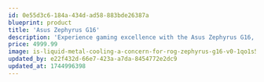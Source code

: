 ```yaml
---
id: 0e55d3c6-184a-434d-ad58-883bde26387a
blueprint: product
title: 'Asus Zephyrus G16'
description: 'Experience gaming excellence with the Asus Zephyrus G16, featuring a stunning 16-inch QHD+ display with 240Hz refresh rate, powered by the latest Intel Core i9 processor and NVIDIA RTX 40-series graphics. Its ultra-slim design with premium aluminum chassis houses advanced cooling technology, while the ergonomic keyboard with per-key RGB lighting ensures comfortable gaming sessions. Perfect for both gaming and creative work with its exceptional performance and portability.'
price: 4999.99
image: is-liquid-metal-cooling-a-concern-for-rog-zephyrus-g16-v0-1qo1s5jl593e1.webp
updated_by: e22f432d-66e7-423a-a7da-8454772e2dc9
updated_at: 1744996398
---
```



